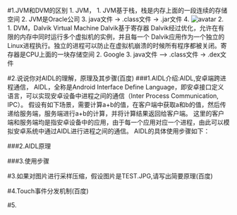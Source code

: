#1.JVM和DVM的区别
	1.	JVM，
		1.	JVM基于栈，栈是内存上面的一段连续的存储空间
		2.	JVM是Oracle公司
		3.	java文件 -> .class文件 -> .jar文件
		4.	![avatar](https://img-blog.csdn.net/20161104122858683?watermark/2/text/aHR0cDovL2Jsb2cuY3Nkbi5uZXQv/font/5a6L5L2T/fontsize/400/fill/I0JBQkFCMA==/dissolve/70/gravity/Center)
	2.	
		1.	DVM，Dalvik Virtual Machine  Dalvik基于寄存器 Dalvik经过优化，允许在有限的内存中同时运行多个虚拟机的实例，并且每一个 Dalvik应用作为一个独立的Linux进程执行。独立的进程可以防止在虚拟机崩溃的时候所有程序都被关闭。寄存器是CPU上面的一块存储空间
		2.	Google
		3.	java文件 –> .class文件 -> .dex文件


#2.说说你对AIDL的理解，原理及其步骤(百度)
###1.AIDL介绍:AIDL,安卓端跨进程通信，
	AIDL，全称是Android Interface Define Language，即安卓接口定义语言，可以实现安卓设备中进程之间的通信（Inter Process Communication, IPC）。
	假设有如下场景，需要计算a+b的值，在客户端中获取a和b的值，然后传递给服务端，服务端进行a+b的计算，并将计算结果返回给客户端。
	这里的客户端和服务端均是指安卓设备中的应用，由于每一个应用对应一个进程，由此可以模拟安卓系统中通过AIDL进行进程之间的通信。
	AIDL的具体使用步骤如下：

###2.AIDL原理

###3.使用步骤

#3.如果对图片进行采样压缩，假设图片是TEST.JPG,请写出简要原理(百度)

#4.Touch事件分发机制(百度)

#5.
